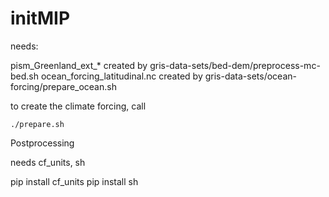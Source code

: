 # initMIP

needs:

pism_Greenland_ext_* created by gris-data-sets/bed-dem/preprocess-mc-bed.sh
ocean_forcing_latitudinal.nc created by gris-data-sets/ocean-forcing/prepare_ocean.sh

to create the climate forcing, call

    ./prepare.sh

Postprocessing

needs cf_units, sh

pip install cf_units
pip install sh
